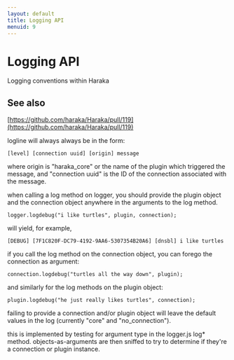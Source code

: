 ```yaml
---
layout: default
title: Logging API
menuid: 9
---
```


Logging API
==================

Logging conventions within Haraka

See also
------------------
[https://github.com/haraka/Haraka/pull/119](https://github.com/haraka/Haraka/pull/119)

logline will always always be in the form:

    [level] [connection uuid] [origin] message

where origin is "haraka\_core" or the name of the plugin which
triggered the message, and "connection uuid" is the ID of the
connection associated with the message.

when calling a log method on logger, you should provide the
plugin object and the connection object anywhere in the arguments
to the log method.

    logger.logdebug("i like turtles", plugin, connection);

will yield, for example,

    [DEBUG] [7F1C820F-DC79-4192-9AA6-5307354B20A6] [dnsbl] i like turtles

if you call the log method on the connection object, you can
forego the connection as argument:

    connection.logdebug("turtles all the way down", plugin);

and similarly for the log methods on the plugin object:

    plugin.logdebug("he just really likes turtles", connection);

failing to provide a connection and/or plugin object will leave
the default values in the log (currently "core" and
"no\_connection").

this is implemented by testing for argument type in
the logger.js log\* method. objects-as-arguments are then sniffed
to try to determine if they're a connection or plugin instance.



